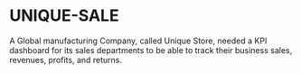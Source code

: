 # UNIQUE-SALE
A Global manufacturing Company, called Unique Store, needed a KPI dashboard for its sales departments to be able to track their business sales, revenues, profits, and returns.
